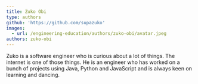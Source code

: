 ```yaml
---
title: Zuko Obi
type: authors
github: 'https://github.com/supazuko'
images:
  - url: /engineering-education/authors/zuko-obi/avatar.jpeg
authors: zuko-obi
---
```

Zuko is a software engineer who is curious about a lot of things. The internet is one of those things. He is an engineer who has worked on a bunch of projects using Java, Python and JavaScript and is always keen on learning and dancing.
